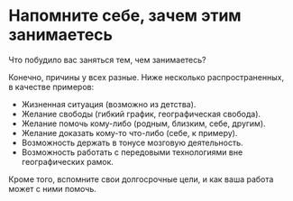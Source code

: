 # Напомните себе, зачем этим занимаетесь

Что побудило вас заняться тем, чем занимаетесь?

Конечно, причины у&nbsp;всех разные. Ниже несколько распространенных, в&nbsp;качестве примеров:

* Жизненная ситуация (возможно из&nbsp;детства).
* Желание свободы (гибкий график, географическая свобода).
* Желание помочь кому-либо (родным, близким, себе, другим).
* Желание доказать кому-то что-либо (себе, к&nbsp;примеру).
* Возможность держать в&nbsp;тонусе мозговую деятельность.
* Возможность работать с&nbsp;передовыми технологиями вне географических рамок.

Кроме того, вспомните свои долгосрочные цели, и&nbsp;как ваша работа может с&nbsp;ними помочь.
